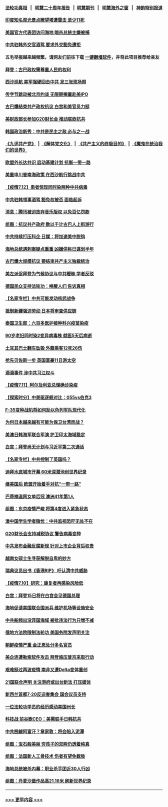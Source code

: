 #### [法轮功真相](https://github.com/gfw-breaker/truth/blob/master/README.md?t=0) &nbsp;&nbsp;|&nbsp;&nbsp; [明慧二十周年报告](https://github.com/gfw-breaker/mh-reports/blob/master/README.md?t=0) &nbsp;&nbsp;|&nbsp;&nbsp;[明慧期刊](https://github.com/gfw-breaker/mh-qikan) &nbsp;&nbsp;|&nbsp;&nbsp; [明慧海外之窗](https://github.com/gfw-breaker/mh-news/blob/master/README.md?t=0) &nbsp;&nbsp;|&nbsp;&nbsp; [神韵特别报道](https://github.com/gfw-breaker/mh-news/blob/master/shenyun.md?t=0)
#### [印度知名观光景点瞭望塔遭雷击 至少11死](../pages/nsc418/n13084651.md?t=07130701) 
#### [美国官方代表团访问海地 暗杀总统主嫌被捕](../pages/nsc418/n13084472.md?t=07130701) 
#### [中共驻韩外交官酒驾 要求外交豁免遭拒](../pages/nsc418/n13084473.md?t=07130701) 
#### 五毛举报越来越频繁，请网友们前往下载 [一键翻墙软件](https://github.com/gfw-breaker/ssr-accounts)，并将此项目推荐给亲友
#### [拜登：古巴政权需尊重人民的权利](../pages/nsc418/n13084399.md?t=07130701) 
#### [西沙巡航 美军强硬回击中共 发三张现场照](../pages/nsc418/n13084288.md?t=07130701) 
#### [传字节跳动被北京约谈 无限期搁置赴美IPO](../pages/nsc418/n13084068.md?t=07130701) 
#### [古巴爆结束共产政权抗议 白宫和美官员力挺](../pages/nsc418/n13084114.md?t=07130701) 
#### [美财政部长参加G20财长会 推动联欧抗共](../pages/nsc418/n13084153.md?t=07130701) 
#### [韩国政治新秀：中共是民主之敌 必与之一战](../pages/nsc418/n13084088.md?t=07130701) 
#### [《九评共产党》](https://github.com/begood0513/9ping.md/blob/master/README.md) &nbsp;|&nbsp; [《解体党文化》](../../../../jtdwh.md/blob/master/README.md)  &nbsp;|&nbsp; [《共产主义的终极目的》](../../../../gczydzjmd.md/blob/master/README.md) &nbsp;|&nbsp; [《魔鬼在统治我们的世界》](../../../../mgztzwmdsj.md/blob/master/README.md) 
#### [欧盟外长达共识 启动基建计划 抗衡一带一路](../pages/nsc418/n13083860.md?t=07130701) 
#### [美重申川普南海政策 在西沙航行挑战中共](../pages/nsc418/n13083923.md?t=07130701) 
#### [【疫情7.12】患者惊现同时染两种中共病毒](../pages/nsc418/n13083387.md?t=07130701) 
#### [中共驻韩领事酒驾 豁免权被否 面临起诉](../pages/nsc418/n13083472.md?t=07130701) 
#### [消息：腾讯被迫放弃音乐版权 以免百亿罚款](../pages/nsc418/n13083451.md?t=07130701) 
#### [组图：抗议共产政府 数以千计古巴人上街游行](../pages/nsc418/n13083352.md?t=07130701) 
#### [中共持续打压科企 日媒：将加速美中脱钩](../pages/nsc418/n13083312.md?t=07130701) 
#### [海地总统遇刺案疑点重重 凶嫌供称已谋划半年](../pages/nsc418/n13082876.md?t=07130701) 
#### [古巴爆大规模抗议 要结束共产主义独裁统治](../pages/nsc418/n13082560.md?t=07130701) 
#### [美左派促拜登为气候协议与中共暧昧 学者反驳](../pages/nsc418/n13082181.md?t=07130701) 
#### [德国民众支持法轮功：唤醒人们 告诉真相](../pages/nsc418/n13081625.md?t=07130701) 
#### [【名家专栏】中共可能发动核武战争](../pages/nsc418/n13081853.md?t=07130701) 
#### [抵制新疆强迫劳动 日本将审查供应链](../pages/nsc418/n13082163.md?t=07130701) 
#### [泰国卫生部：六百多医护接种科兴疫苗染疫](../pages/nsc418/n13081752.md?t=07130701) 
#### [90岁老妇同时染2变异病毒株 就医5天后病逝](../pages/nsc418/n13082057.md?t=07130701) 
#### [土耳其巴士翻车坠毁 外籍乘客12死26伤](../pages/nsc418/n13081990.md?t=07130701) 
#### [抢先贝佐斯一步 英国富豪11日游太空](../pages/nsc418/n13082030.md?t=07130701) 
#### [滴滴事件 涉中共习江权斗](../pages/nsc418/n13082006.md?t=07130701) 
#### [【疫情7.11】阿尔及利亚总理确诊染疫](../pages/nsc418/n13081574.md?t=07130701) 
#### [【探索时分】中美驱逐舰对比：055vs伯克3](../pages/nsc418/n13081164.md?t=07130701) 
#### [F-35变种战机将如何助以色列军队现代化](../pages/nsc418/n13077427.md?t=07130701) 
#### [为何日本越来越有可能为保卫台湾而战？](../pages/nsc418/n13079575.md?t=07130701) 
#### [美澳日韩海军联合军演 护卫印太海域稳定](../pages/nsc418/n13081048.md?t=07130701) 
#### [白宫：拜登尚无计划与习近平第二次通话](../pages/nsc418/n13081123.md?t=07130701) 
#### [【名家专栏】中共控制了英国吗？](../pages/nsc418/n13080067.md?t=07130701) 
#### [迪拜水底城市开幕 60米深潜池创世界纪录](../pages/nsc418/n13080998.md?t=07130701) 
#### [继美国后 欧盟开始着手对抗“一带一路”](../pages/nsc418/n13080932.md?t=07130701) 
#### [巴蒂摘温网女单后冠 澳洲41年第1人](../pages/nsc418/n13080924.md?t=07130701) 
#### [组图：东京疫情严峻 将第4度进入紧急状态](../pages/nsc418/n13080404.md?t=07130701) 
#### [澳中国学生学者隐忧：中共监视恐吓无处不在](../pages/nsc418/n13080804.md?t=07130701) 
#### [G20财长会支持减税协议 警告病毒变种](../pages/nsc418/n13080713.md?t=07130701) 
#### [中共发布金融反腐新规 针对上市企业背后权贵](../pages/nsc418/n13080390.md?t=07130701) 
#### [越南女硕士生寻获解脱自卑的妙方](../pages/nsc418/n13079268.md?t=07130701) 
#### [瑞典议员出书《香港RIP》 吁认清中共威胁](../pages/nsc418/n13080532.md?t=07130701) 
#### [【疫情7.10】研究：康复者再感染风险低](../pages/nsc418/n13080480.md?t=07130701) 
#### [白宫：拜登15日将在白宫会见德国总理](../pages/nsc418/n13080337.md?t=07130701) 
#### [海地促请美国联合国派兵 维护机场等设施安全](../pages/nsc418/n13079967.md?t=07130701) 
#### [中共船频出没菲国海域 被批违法行为只增不减](../pages/nsc418/n13080030.md?t=07130701) 
#### [俄地方法院限制法轮功 美国务院发声明关注](../pages/nsc418/n13079658.md?t=07130701) 
#### [朝鲜疫情严重 金正恩处分多名官员](../pages/nsc418/n13079673.md?t=07130701) 
#### [美企连遭勒索软件攻击 拜登施压普京采取行动](../pages/nsc418/n13079592.md?t=07130701) 
#### [艰难挺过两波疫情 南非又遭Delta变体重创](../pages/nsc418/n13079558.md?t=07130701) 
#### [21国联合声明 关注港府或出台新法 打压媒体](../pages/nsc418/n13079359.md?t=07130701) 
#### [新西兰首都7‧20反迫害集会 国会议员支持](../pages/nsc418/n13078525.md?t=07130701) 
#### [一位法轮功学员的经历感动美国州长](../pages/nsc418/n13078953.md?t=07130701) 
#### [科技战 前谷歌CEO：美需联手日韩抗共](../pages/nsc418/n13078961.md?t=07130701) 
#### [中共觊觎阿富汗？章家敦：将会陷入泥潭](../pages/nsc418/n13078945.md?t=07130701) 
#### [组图：宝石般美丽 穷孩子的双眸仍透着纯真](../pages/nsc418/n13077674.md?t=07130701) 
#### [组图：法国新人工骨技术 伤者有望免截肢](../pages/nsc418/n13078375.md?t=07130701) 
#### [海地总统被杀内幕：职业杀手团近30人行凶](../pages/nsc418/n13078949.md?t=07130701) 
#### [组图：丹麦沙堡作品高21.16米 刷新世界纪录](../pages/nsc418/n13078064.md?t=07130701) 

----
#### [ >>> 更早内容 <<< ](../indexes/nsc418-earlier.md)
